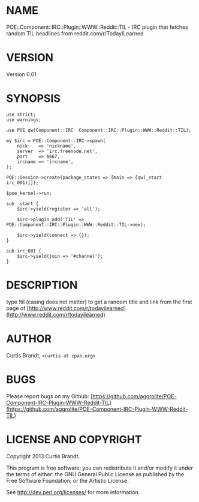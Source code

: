 # NAME

POE::Component::IRC::Plugin::WWW::Reddit::TIL - IRC plugin that fetches random TIL headlines from reddit.com/r/TodayILearned

# VERSION

Version 0.01

# SYNOPSIS

    use strict;
    use warnings;

    use POE qw(Component::IRC  Component::IRC::Plugin::WWW::Reddit::TIL);

    my $irc = POE::Component::IRC->spawn(
        nick    => 'nickname',
        server  => 'irc.freenode.net',
        port    => 6667,
        ircname => 'ircname',
    );

    POE::Session->create(package_states => [main => [qw(_start irc_001)]]);

    $poe_kernel->run;

    sub _start {
        $irc->yield(register => 'all');

        $irc->plugin_add('TIL' => POE::Component::IRC::Plugin::WWW::Reddit::TIL->new);

        $irc->yield(connect => {});
    }

    sub irc_001 {
        $irc->yield(join => '#channel');
    }

# DESCRIPTION

type !til (casing does not matter) to get a random title and link from the first page of [http://www.reddit.com/r/todayilearned](http://www.reddit.com/r/todayilearned)

# AUTHOR

Curtis Brandt, `<curtis at cpan.org>`

# BUGS

Please report bugs on my Github: [https://github.com/aggrolite/POE-Component-IRC-Plugin-WWW-Reddit-TIL](https://github.com/aggrolite/POE-Component-IRC-Plugin-WWW-Reddit-TIL)

# LICENSE AND COPYRIGHT

Copyright 2013 Curtis Brandt.

This program is free software; you can redistribute it and/or modify it
under the terms of either: the GNU General Public License as published
by the Free Software Foundation; or the Artistic License.

See http://dev.perl.org/licenses/ for more information.
